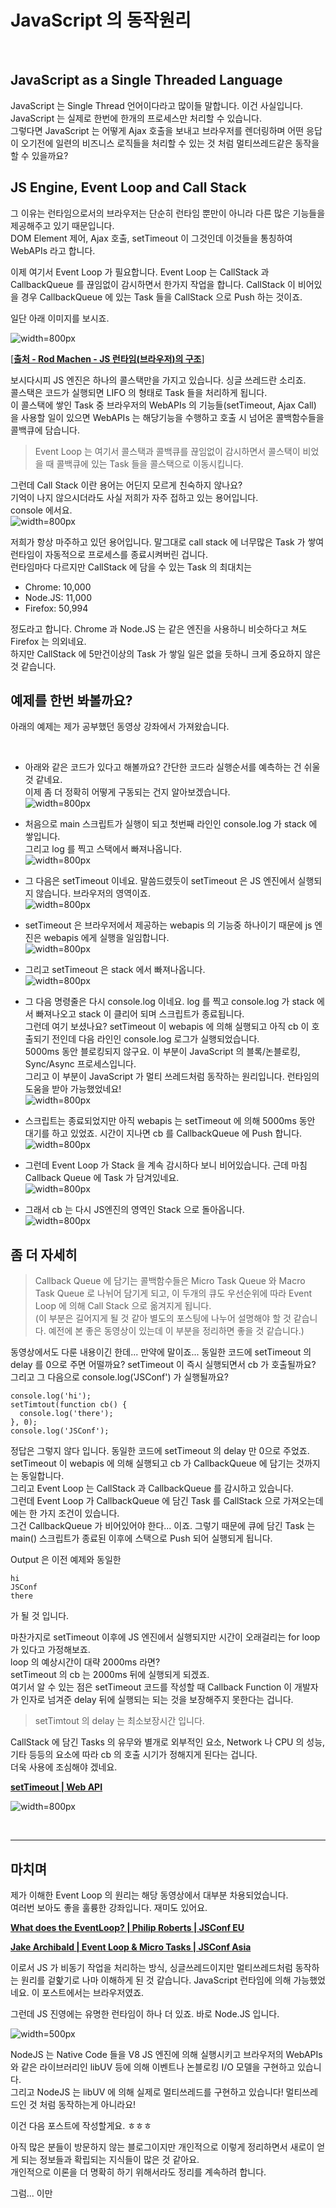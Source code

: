 # JavaScript 의 동작원리

&nbsp;

## JavaScript as a Single Threaded Language
JavaScript 는 Single Thread 언어이다라고 많이들 말합니다. 이건 사실입니다.  
JavaScript 는 실제로 한번에 한개의 프로세스만 처리할 수 있습니다.  
그렇다면 JavaScript 는 어떻게 Ajax 호출을 보내고 브라우저를 렌더링하며 어떤 응답이 오기전에 일련의 비즈니스 로직들을 처리할 수 있는 것 처럼 멀티쓰레드같은 동작을 할 수 있을까요?  

## JS Engine, Event Loop and Call Stack
그 이유는 런타임으로서의 브라우저는 단순히 런타임 뿐만이 아니라 다른 많은 기능들을 제공해주고 있기 때문입니다.  
DOM Element 제어, Ajax 호출, setTimeout 이 그것인데 이것들을 통칭하여 WebAPIs 라고 합니다.  

이제 여기서 Event Loop 가 필요합니다. Event Loop 는 CallStack 과 CallbackQueue 를 끊임없이 감시하면서 한가지 작업을 합니다. CallStack 이 비어있을 경우 CallbackQueue 에 있는 Task 들을 CallStack 으로 Push 하는 것이죠.  

일단 아래 이미지를 보시죠. 

![width=800px](/posts/howDoesTheJsWork/structure_of_runtime.png)

[[**출처 - Rod Machen - JS 런타임(브라우저)의 구조**](https://codenotcode.com/my-event-loop-beebef81cd46)]


보시다시피 JS 엔진은 하나의 콜스택만을 가지고 있습니다. 싱글 쓰레드란 소리죠.  
콜스택은 코드가 실행되면 LIFO 의 형태로 Task 들을 처리하게 됩니다.  
이 콜스택에 쌓인 Task 중 브라우저의 WebAPIs 의 기능들(setTimeout, Ajax Call) 을 사용할 일이 있으면 WebAPIs 는 해당기능을 수행하고 호출 시 넘어온 콜백함수들을 콜백큐에 담습니다.

> Event Loop 는 여기서 콜스택과 콜백큐를 끊임없이 감시하면서 콜스택이 비었을 때 콜백큐에 있는 Task 들을 콜스택으로 이동시킵니다.

그런데 Call Stack 이란 용어는 어딘지 모르게 친숙하지 않나요?  
기억이 나지 않으시더라도 사실 저희가 자주 접하고 있는 용어입니다.  
console 에서요.  
![width=800px](/posts/howDoesTheJsWork/maximum_call_stack.png)

저희가 항상 마주하고 있던 용어입니다. 말그대로 call stack 에 너무많은 Task 가 쌓여 런타임이 자동적으로 프로세스를 종료시켜버린 겁니다.  
런타임마다 다르지만 CallStack 에 담을 수 있는 Task 의 최대치는  
* Chrome: 10,000
* Node.JS: 11,000
* Firefox: 50,994

정도라고 합니다. Chrome 과 Node.JS 는 같은 엔진을 사용하니 비슷하다고 쳐도 Firefox 는 의외네요.  
하지만 CallStack 에 5만건이상의 Task 가 쌓일 일은 없을 듯하니 크게 중요하지 않은 것 같습니다.  

## 예제를 한번 봐볼까요?
아래의 예제는 제가 공부했던 동영상 강좌에서 가져왔습니다.  

&nbsp;

* 아래와 같은 코드가 있다고 해볼까요? 간단한 코드라 실행순서를 예측하는 건 쉬울것 같네요.  
이제 좀 더 정확히 어떻게 구동되는 건지 알아보겠습니다.  
![width=800px](/posts/howDoesTheJsWork/example1.png)

* 처음으로 main 스크립트가 실행이 되고 첫번째 라인인 console.log 가 stack 에 쌓입니다.  
그리고 log 를 찍고 스택에서 빠져나옵니다.  
![width=800px](/posts/howDoesTheJsWork/example2.png)

* 그 다음은 setTimeout 이네요. 말씀드렸듯이 setTimeout 은 JS 엔진에서 실행되지 않습니다. 브라우저의 영역이죠.  
![width=800px](/posts/howDoesTheJsWork/example3.png)

* setTimeout 은 브라우저에서 제공하는 webapis 의 기능중 하나이기 때문에 js 엔진은 webapis 에게 실행을 일임합니다.  
![width=800px](/posts/howDoesTheJsWork/example4.png)

* 그리고 setTimeout 은 stack 에서 빠져나옵니다.  
![width=800px](/posts/howDoesTheJsWork/example5.png)

* 그 다음 명령줄은 다시 console.log 이네요. log 를 찍고 console.log 가 stack 에서 빠져나오고 stack 이 클리어 되며 스크립트가 종료됩니다.  
그런데 여기 보셨나요? setTimeout 이 webapis 에 의해 실행되고 아직 cb 이 호출되기 전인데 다음 라인인 console.log 로그가 실행되었습니다.  
5000ms 동안 블로킹되지 않구요. 이 부분이 JavaScript 의 블록/논블로킹, Sync/Async 프로세스입니다.  
그리고 이 부분이 JavaScript 가 멀티 쓰레드처럼 동작하는 원리입니다. 런타임의 도움을 받아 가능했었네요!  
![width=800px](/posts/howDoesTheJsWork/example6.png)

* 스크립트는 종료되었지만 아직 webapis 는 setTimeout 에 의해 5000ms 동안 대기를 하고 있었죠. 시간이 지나면 cb 를 CallbackQueue 에 Push 합니다.  
![width=800px](/posts/howDoesTheJsWork/example7.png)

* 그런데 Event Loop 가 Stack 을 계속 감시하다 보니 비어있습니다. 근데 마침 Callback Queue 에 Task 가 담겨있네요.  
![width=800px](/posts/howDoesTheJsWork/example8.png)

* 그래서 cb 는 다시 JS엔진의 영역인 Stack 으로 돌아옵니다.  
![width=800px](/posts/howDoesTheJsWork/example9.png)

## 좀 더 자세히

> Callback Queue 에 담기는 콜백함수들은 Micro Task Queue 와 Macro Task Queue 로 나뉘어 담기게 되고, 이 두개의 큐도 우선순위에 따라 Event Loop 에 의해 Call Stack 으로 옮겨지게 됩니다.  
(이 부분은 길어지게 될 것 같아 별도의 포스팅에 나누어 설명해야 할 것 같습니다. 예전에 본 좋은 동영상이 있는데 이 부분을 정리하면 좋을 것 같습니다.)

동영상에서도 다룬 내용이긴 한데... 만약에 말이죠...
동일한 코드에 setTimeout 의 delay 를 0으로 주면 어떨까요? setTimeout 이 즉시 실행되면서 cb 가 호출될까요? 그리고 그 다음으로 console.log('JSConf') 가 실행될까요?  

```
console.log('hi');
setTimtout(function cb() {
  console.log('there');
}, 0);
console.log('JSConf');
```

정답은 그렇지 않다 입니다. 동일한 코드에 setTimeout 의 delay 만 0으로 주었죠.  
setTimeout 이 webapis 에 의해 실행되고 cb 가 CallbackQueue 에 담기는 것까지는 동일합니다.  
그리고 Event Loop 는 CallStack 과 CallbackQueue 를 감시하고 있습니다.  
그런데 Event Loop 가 CallbackQueue 에 담긴 Task 를 CallStack 으로 가져오는데에는 한 가지 조건이 있습니다.  
그건 CallbackQueue 가 비어있어야 한다...  이죠.
그렇기 때문에 큐에 담긴 Task 는 main() 스크립트가 종료된 이후에 스택으로 Push 되어 실행되게 됩니다.

Output 은 이전 예제와 동일한
```
hi
JSConf
there
```
가 될 것 입니다.  

마찬가지로 setTimeout 이후에 JS 엔진에서 실행되지만 시간이 오래걸리는 for loop 가 있다고 가정해보죠.  
loop 의 예상시간이 대략 2000ms 라면?  
setTimeout 의 cb 는 2000ms 뒤에 실행되게 되겠죠.  
여기서 알 수 있는 점은 setTimeout 코드를 작성할 때 Callback Function 이 개발자가 인자로 넘겨준 delay 뒤에 실행되는 되는 것을 보장해주지 못한다는 겁니다.  

> setTimtout 의 delay 는 최소보장시간 입니다.

CallStack 에 담긴 Tasks 의 유무와 별개로 외부적인 요소, Network 나 CPU 의 성능, 기타 등등의 요소에 따라 cb 의 호출 시기가 정해지게 된다는 겁니다.  
더욱 사용에 조심해야 겠네요.  

**[setTimeout | Web API](https://developer.mozilla.org/ko/docs/Web/API/setTimeout)**  

![width=800px](/posts/howDoesTheJsWork/setTimeout_Web_API.png)

&nbsp;

---

## 마치며

제가 이해한 Event Loop 의 원리는 해당 동영상에서 대부분 차용되었습니다.  
여러번 보아도 좋을 훌륭한 강좌입니다. 재미도 있어요.  

**[What does the EventLoop? | Philip Roberts | JSConf EU](https://www.youtube.com/watch?v=8aGhZQkoFbQ&list=PLELer7EJwt_zunr35lmkdIWCdfnNPdOWl&index=16)**

**[Jake Archibald | Event Loop & Micro Tasks | JSConf Asia](https://www.youtube.com/watch?v=cCOL7MC4Pl0)**

이로서 JS 가 비동기 작업을 처리하는 방식, 싱글쓰레드이지만 멀티쓰레드처럼 동작하는 원리를 겉핥기로 나마 이해하게 된 것 같습니다. JavaScript 런타임에 의해 가능했었네요. 이 포스트에서는 브라우저였죠.  

그런데 JS 진영에는 유명한 런타임이 하나 더 있죠. 바로 Node.JS 입니다.  

![width=500px](/posts/howDoesTheJsWork/nodejs.png)

NodeJS 는 Native Code 들을 V8 JS 엔진에 의해 실행시키고 브라우저의 WebAPIs 와 같은 라이브러리인 libUV 등에 의해 이벤트나 논블로킹 I/O 모델을 구현하고 있습니다.  
그리고 NodeJS 는 libUV 에 의해 실제로 멀티쓰레드를 구현하고 있습니다! 멀티쓰레드인 것 처럼 동작하는게 아니라요!  

이건 다음 포스트에 작성할게요. ㅎㅎㅎ

아직 많은 분들이 방문하지 않는 블로그이지만 개인적으로 이렇게 정리하면서 새로이 얻게 되는 정보들과 확립되는 지식들이 많은 것 같아요.  
개인적으로 이론을 더 명확히 하기 위해서라도 정리를 계속하려 합니다.  

그럼... 이만  